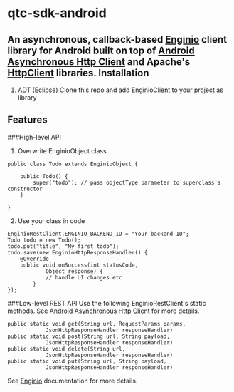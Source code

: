 qtc-sdk-android
===============

An asynchronous, callback-based [Enginio](https://engin.io/) client library for Android built on top of [Android Asynchronous Http Client](https://github.com/loopj/android-async-http) and Apache's [HttpClient](http://hc.apache.org/httpcomponents-client-ga/) libraries.
Installation
------------
1. ADT (Eclipse)
Clone this repo and add EnginioClient to your project as library

Features
--------
###High-level API
1. Overwrite EnginioObject class
```
public class Todo extends EnginioObject {

	public Todo() {
		super("todo"); // pass objectType parameter to superclass's constructor
	}
	
}
```

2. Use your class in code
```
EnginioRestClient.ENGINIO_BACKEND_ID = "Your backend ID";
Todo todo = new Todo(); 
todo.put("title", "My first todo");
todo.save(new EnginioHttpResponseHandler() {
  	@Override
  	public void onSuccess(int statusCode,
  			Object response) {
    		// handle UI changes etc
    	}
});
```

###Low-level REST API
Use the following EnginioRestClient's static methods. See [Android Asynchronous Http Client](https://github.com/loopj/android-async-http) for more details.
```
public static void get(String url, RequestParams params,
			JsonHttpResponseHandler responseHandler)
public static void post(String url, String payload,
			JsonHttpResponseHandler responseHandler)
public static void delete(String url,
			JsonHttpResponseHandler responseHandler)
public static void put(String url, String payload,
			JsonHttpResponseHandler responseHandler)
```
See [Enginio](https://engin.io/) documentation for more details.
